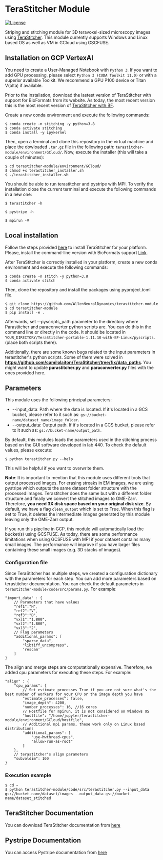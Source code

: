 # TeraStitcher Module

[![License](https://img.shields.io/badge/license-MIT-brightgreen)](LICENSE)

Striping and stitching module for 3D teravoxel-sized microscopy images using  [TeraStitcher](https://github.com/abria/TeraStitcher). This module currently supports Windows and Linux based OS as well as VM in GCloud using GSCFUSE.

## Installation on GCP VertexAI
You need to create a User-Managed Notebook with `Python 3`. If you want to add GPU processing, please select `Python 3 (CUDA Toolkit 11.0)` or with a superior available Toolkit. We recommend a GPU P100 device or Titan V(olta) if available.

Prior to the installation, download the lastest version of TeraStitcher with support for BioFormats from its website. As today, the most recent version this is the most recent version of [TeraStitcher with BF](https://unicampus365-my.sharepoint.com/:u:/g/personal/g_iannello_unicampus_it/EeOijoWwL9xBheoGjty4KU4BlsV_x1iJk7hJTc38OFwWsg?e=Kjbfr4).

Create a new conda environment and execute the following commands:

```
$ conda create -n stitching -y python=3.8
$ conda activate stitching
$ conda install -y ipykernel
```

Then, open a terminal and clone this repository in the virtual machine and place the dowloaded `.tar.gz` file in the following path: `terastitcher-module/environment/GCloud/`. Now, execute the installer (this will take a couple of minutes):

```
$ cd terastitcher-module/environment/GCloud/
$ chmod +x terastitcher_installer.sh
$ ./terastitcher_installer.sh
```

You should be able to run terastitcher and pystripe with MPI. To verify the installation close the current terminal and execute the following commands in a new one:

```
$ terastitcher -h
```

```
$ pystripe -h
```

```
$ mpirun -V
```

## Local installation
Follow the steps provided [here](https://github.com/abria/TeraStitcher/wiki/Download-and-install) to install TeraStitcher for your platform. Please, install the command-line version with BioFormats support [Link](https://github.com/abria/TeraStitcher/wiki/Binary-packages#terastitcher-portable-with-support-for-bioformats-command-line-version).

After TeraStitcher is correctly installed in your platform, create a new conda environment and execute the following commands:

```
$ conda create -n stitch -y python=3.8
$ conda activate stitch
```

Then, clone the repository and install the packages using pyproject.toml file.

```
$ git clone https://github.com/AllenNeuralDynamics/terastitcher-module
$ cd terastitcher-module
$ pip install -e .
```

Afterwards, set --pyscripts_path parameter to the directory where Parastitcher and paraconverter python scripts are. You can do this in the command line or directly in the code. It should be located in `YOUR_DIRECTORY/TeraStitcher-portable-1.11.10-with-BF-Linux/pyscripts`. (place both scripts there).

Additionally, there are some known bugs related to the input parameters in terastitcher's python scripts. Some of them were solved in **https://github.com/camilolaiton/TeraStitcher/tree/fix/data_paths**. You might want to update **parastitcher.py** and **paraconverter.py** files with the ones provided here.

## Parameters
This module uses the following principal parameters:
- --input_data: Path where the data is located. If it's located in a GCS bucket, please refer to it such as: `gs://bucket-name/dataset_name/image_folder`.
- --output_data: Output path. If it's located in a GCS bucket, please refer to it such as: `gs://bucket-name/output_path`.

By default, this modules loads the parameters used in the stitching process based on the GUI software developed in lab 440. To check the default values, please execute:
```
$ python terastitcher.py --help
```

This will be helpful if you want to overwrite them. 

**Note**: It is important to mention that this module uses different tools that output processed images. For erasing streaks in EM images, we are using pystripe which outputs the same dataset folder structure with the processed images. Terastitcher does the same but with a different folder structure and finally we convert the stitched images to OME-Zarr. Therefore, **you need 3X disk space based on your original disk size**. By default, we have a flag `clean_output` which is set to True. When this flag is set to True, it deletes the intermediate images generated by this module leaving only the OME-Zarr output.

If you run this pipeline in GCP, this module will automatically load the bucket(s) using GCSFUSE. As today, there are some performance limitations when using GCSFUSE with MPI if your dataset contains many small images. The performance will improve if you have larger files containing these small images (e.g. 3D stacks of images).

### Configuration file
Since TeraStitcher has multiple steps, we created a configuration dictionary with the parameters for each step. You can add more parameters based on terastitcher documentation. You can check the default parameters in `terastitcher-module/code/src/params.py`. For example:

```
"import_data" : {
    // Parameters that have values
    "ref1":"H",
    "ref2":"V",
    "ref3":"D",
    "vxl1":"1.800",
    "vxl2":"1.800",
    "vxl3":"2",
    // Flag parameters
    "additional_params": [
        "sparse_data",
        "libtiff_uncompress",
        'rescan'
    ]
}
```

The align and merge steps are computationally expensive. Therefore, we added cpu parameters for executing these steps. For example:

```
"align" : {
    "cpu_params": {
        // Set estimate processes True if you are not sure what's the best number of workers for your CPU or the image depth you have
        "estimate_processes": false,
        "image_depth": 4200,
        "number_processes": 16, //16 cores
        // Hostfile for mpirun, it is not considered on Windows OS
        "hostfile": "/home/jupyter/terastitcher-module/environment/GCloud/hostfile",
        // Additional mpi params, these work only on Linux based distributions 
        "additional_params": [
            "use-hwthread-cpus",
            "allow-run-as-root"
        ]
    },
    // terastitcher's align parameters
    "subvoldim": 100
}
```

### Execution example
```
$ cd ~
$ python terastitcher-module/code/src/terastitcher.py --input_data gs://bucket-name/dataset/images --output_data gs://bucket-name/dataset_stitched
```

## TeraStitcher Documentation
You can download TeraStitcher documentation from [here](https://unicampus365-my.sharepoint.com/:b:/g/personal/g_iannello_unicampus_it/EYT9KbapjBdGvTAD2_MdbKgB5gY_h9rlvHzqp6mUNqVhIw?e=s8GrFC)

## Pystripe Documentation
You can access Pystripe documentation from [here](https://github.com/chunglabmit/pystripe)